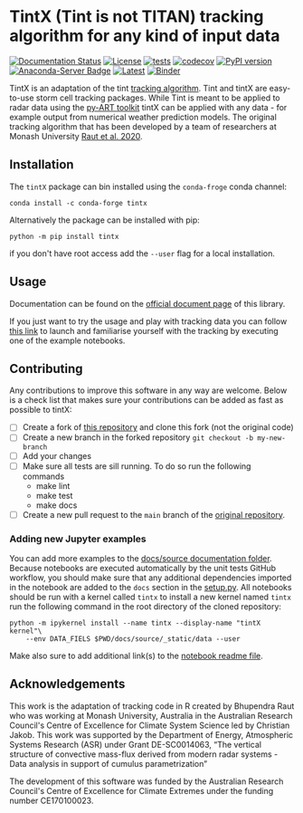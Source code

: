 # TintX (Tint is not TITAN) tracking algorithm for any kind of input data

[![Documentation Status](https://readthedocs.org/projects/tintx/badge/?version=latest)](https://tintx.readthedocs.io/en/latest/?badge=latest)
[![License](https://img.shields.io/badge/License-BSD-purple.svg)](LICENSE)
[![tests](https://github.com/antarcticrainforest/tintX/actions/workflows/tests.yml/badge.svg)](https://github.com/antarcticrainforest/tintX/actions)
[![codecov](https://codecov.io/gh/antarcticrainforest/tintX/branch/main/graph/badge.svg)](https://codecov.io/gh/antarcticrainforest/tintX)
[![PyPI version](https://badge.fury.io/py/tintx.svg)](https://badge.fury.io/py/tintx)
[![Anaconda-Server Badge](https://anaconda.org/conda-forge/tintx/badges/version.svg)](https://anaconda.org/conda-forge/tintx)
[![Latest](https://anaconda.org/conda-forge/tintx/badges/latest_release_date.svg)](https://anaconda.org/conda-forge/tintx)
[![Binder](https://mybinder.org/badge_logo.svg)](https://mybinder.org/v2/gh/antarcticrainforest/tintX/main?labpath=Readme.ipynb)

TintX is an adaptation of the tint [tracking algorithm](https://github.com/openradar/TINT).
Tint and tintX are easy-to-use storm cell tracking packages. While Tint is meant
to be applied to radar data using the
[py-ART toolkit](http://arm-doe.github.io/pyart/) tintX can
be applied with any data - for example output from numerical weather prediction
models. The original tracking algorithm that has been developed by a team of
researchers at Monash University [Raut et al. 2020](http://dx.doi.org/10.1175/JAMC-D-20-0119.1).

## Installation
The `tintX` package can bin installed using the `conda-froge` conda channel:

```console
conda install -c conda-forge tintx
```

Alternatively the package can be installed with pip:
```console
python -m pip install tintx
```
if you don't have root access add the `--user` flag for a local installation.


## Usage
Documentation can be found on the
[official document page](https://tintx.readthedocs.io/en/latest/) of this
library.

If you just want to try the usage and play with tracking data you can follow
[this link](https://mybinder.org/v2/gh/antarcticrainforest/tintX/main?labpath=Readme.ipynb)
to launch and familiarise yourself with the tracking by executing one of the
example notebooks.


## Contributing
Any contributions to improve this software in any way are welcome. Below is a
check list that makes sure your contributions can be added as fast as
possible to tintX:

- [ ] Create a fork of [this repository](https://github.com/antarcticrainforest/tintX)
     and clone this fork (not the original code)
- [ ] Create a new branch in the forked repository `git checkout -b my-new-branch`
- [ ] Add your changes
- [ ] Make sure all tests are sill running. To do so run the following commands
    - make lint
    - make test
    - make docs
- [ ] Create a new pull request to the `main` branch of the
     [original repository](https://github.com/antarcticrainforest/tintX).
### Adding new Jupyter examples
You can add more examples to the
[docs/source documentation folder](https://github.com/antarcticrainforest/tintX/tree/main/docs/source).
Because notebooks are executed automatically by the unit tests GitHub workflow,
you should make sure that any additional dependencies imported in the notebook
are added to the `docs` section in the
[setup.py](https://github.com/antarcticrainforest/tintX/blob/main/setup.py).
All notebooks should be run with a kernel called `tintx` to install a new
kernel named `tintx` run the following command in the root directory
of the cloned repository:
```console
python -m ipykernel install --name tintx --display-name "tintX kernel"\
    --env DATA_FIELS $PWD/docs/source/_static/data --user
```
Make also sure to add additional link(s) to the
[notebook readme file](https://github.com/antarcticrainforest/tintX/blob/main/.Readme.ipynb).


## Acknowledgements
This work is the adaptation of tracking code in R created by Bhupendra Raut
who was working at Monash University, Australia in the Australian Research
Council's Centre of Excellence for Climate System Science led by
Christian Jakob. This work was supported by the Department of
Energy, Atmospheric Systems Research (ASR) under Grant DE-SC0014063,
“The vertical structure of convective mass-flux derived from modern radar
systems - Data analysis in support of cumulus parametrization”

The development of this software was funded by the Australian Research
Council's Centre of Excellence for Climate Extremes under the funding
number CE170100023.
